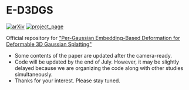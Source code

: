 #  E-D3DGS

[![arXiv](https://img.shields.io/badge/arXiv-2404.03613-006600)](https://arxiv.org/abs/2404.03613) 
[![project_page](https://img.shields.io/badge/project_page-68BC71)](https://jeongminb.github.io/e-d3dgs/)

Official repository for <a href="https://arxiv.org/abs/2404.03613">"Per-Gaussian Embedding-Based Deformation for Deformable 3D Gaussian Splatting"</a><br>

- Some contents of the paper are updated after the camera-ready. 
- Code will be updated by the end of July. However, it may be slightly delayed because we are organizing the code along with other studies simultaneously.
- Thanks for your interest. Please stay tuned. 
